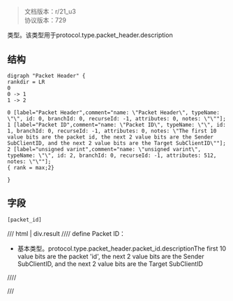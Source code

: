# <!-- md:samp Packet Header -->

> 文档版本：r/21_u3<br/>协议版本：729

<!-- md:samp Packet Header -->类型。该类型用于protocol.type.packet_header.description

## 结构

```viz
digraph "Packet Header" {
rankdir = LR
0
0 -> 1
1 -> 2

0 [label="Packet Header",comment="name: \"Packet Header\", typeName: \"\", id: 0, branchId: 0, recurseId: -1, attributes: 0, notes: \"\""];
1 [label="Packet ID",comment="name: \"Packet ID\", typeName: \"\", id: 1, branchId: 0, recurseId: -1, attributes: 0, notes: \"The first 10 value bits are the packet id, the next 2 value bits are the Sender SubClientID, and the next 2 value bits are the Target SubClientID\""];
2 [label="unsigned varint",comment="name: \"unsigned varint\", typeName: \"\", id: 2, branchId: 0, recurseId: -1, attributes: 512, notes: \"\""];
{ rank = max;2}

}

```

## 字段

```title='Packet Header'
[packet_id]
```

/// html | div.result
//// define
Packet ID：<!-- md:samp unsigned varint -->

- 基本类型。protocol.type.packet_header.packet_id.descriptionThe first 10 value bits are the packet 'id', the next 2 value bits are the Sender SubClientID, and the next 2 value bits are the Target SubClientID


////

///

